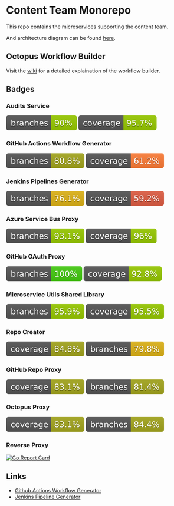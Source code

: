  # Content Team Monorepo

This repo contains the microservices supporting the content team.

And architecture diagram can be found [here](https://app.cloudcraft.co/view/089e13fd-5130-4806-a235-668c53c8ca2f?key=4f239d74-6783-401b-96cd-db0ee17fcf6d).

## Octopus Workflow Builder

Visit the [wiki](https://github.com/OctopusSamples/content-team-apps/wiki/Octopus-Workflow-Builder) for a detailed explaination of the workflow builder.

## Badges

### Audits Service
![Branches](.github/badges/auditsbranches.svg)
![Coverage](.github/badges/audits.svg)

### GitHub Actions Workflow Generator
![Branches](.github/badges/githubbranches.svg)
![Coverage](.github/badges/github.svg)

### Jenkins Pipelines Generator
![Branches](.github/badges/jenkinsbranches.svg)
![Coverage](.github/badges/jenkins.svg)

### Azure Service Bus Proxy
![Branches](.github/badges/azure-servicebus-proxy-branches.svg)
![Coverage](.github/badges/azure-servicebus-proxy-coverage.svg)

### GitHub OAuth Proxy
![Branches](.github/badges/github-oauth-proxy-branches.svg)
![Coverage](.github/badges/github-oauth-proxy-coverage.svg)

### Microservice Utils Shared Library
![Branches](.github/badges/microservice-utils-branches.svg)
![Coverage](.github/badges/microservice-utils-coverage.svg)

### Repo Creator
![Branches](.github/badges/repocreator.svg)
![Coverage](.github/badges/repocreatorbranches.svg)

### GitHub Repo Proxy
![Branches](.github/badges/githubrepoproxy.svg )
![Coverage](.github/badges/githubrepoproxybranches.svg)

### Octopus Proxy
![Branches](.github/badges/githubrepoproxy.svg )
![Coverage](.github/badges/octopusproxybranches.svg)

### Reverse Proxy
[![Go Report Card](https://goreportcard.com/badge/github.com/OctopusSamples/content-team-apps/go/reverse-proxy)](https://goreportcard.com/report/github.com/OctopusSamples/content-team-apps/go/reverse-proxy)

## Links

* [Github Actions Workflow Generator](https://githubactionsworkflowgenerator.octopus.com/#/)
* [Jenkins Pipeline Generator](https://jenkinspipelinegenerator.octopus.com/#/)
